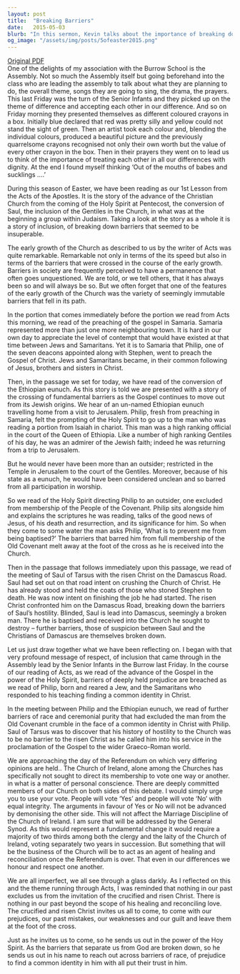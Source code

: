 ```yaml
---
layout: post
title:  "Breaking Barriers"
date:   2015-05-03
blurb: "In this sermon, Kevin talks about the importance of breaking down barriers and accepting each other in our differences. He uses stories from the Bible to illustrate how barriers of race, prejudice, and hostility were broken down through the teachings of Christ. He emphasizes that nothing in our past excludes us from the invitation of the crucified and risen Christ, and encourages us to leave our prejudices and past mistakes at the foot of the cross."
og_image: "/assets/img/posts/5ofeaster2015.png"
---
```

[Original PDF](/assets/pdf/5ofeaster2015.pdf)    
One of the delights of my association with the Burrow School is the Assembly. Not so much the Assembly itself but going beforehand into the class who are leading the assembly to talk about what they are planning to do, the overall theme, songs they are going to sing, the drama, the prayers. This last Friday was the turn of the Senior Infants and they picked up on the theme of difference and accepting each other in our difference. And so on Friday morning they presented themselves as different coloured crayons in a box. Initially blue declared that red was pretty silly and yellow could not stand the sight of green. Then an artist took each colour and, blending the individual colours, produced a beautiful picture and the previously quarrelsome crayons recognised not only their own worth but the value of every other crayon in the box. Then in their prayers they went on to lead us to think of the importance of treating each other in all our differences with dignity. At the end I found myself thinking ‘Out of the mouths of babes and sucklings ….’

During this season of Easter, we have been reading as our 1st Lesson from the Acts of the Apostles. It is the story of the advance of the Christian Church from the coming of the Holy Spirit at Pentecost, the conversion of Saul, the inclusion of the Gentiles in the Church, in what was at the beginning a group within Judaism. Taking a look at the story as a whole it is a story of inclusion, of breaking down barriers that seemed to be insuperable.

The early growth of the Church as described to us by the writer of Acts was quite remarkable. Remarkable not only in terms of the its speed but also in terms of the barriers that were crossed in the course of the early growth. Barriers in society are frequently perceived to have a permanence that often goes unquestioned. We are told, or we tell others, that it has always been so and will always be so. But we often forget that one of the features of the early growth of the Church was the variety of seemingly immutable barriers that fell in its path.

In the portion that comes immediately before the portion we read from Acts this morning, we read of the preaching of the gospel in Samaria. Samaria represented more than just one more neighbouring town. It is hard in our own day to appreciate the level of contempt that would have existed at that time between Jews and Samaritans. Yet it is to Samaria that Philip, one of the seven deacons appointed along with Stephen, went to preach the Gospel of Christ. Jews and Samaritans became, in their common following of Jesus, brothers and sisters in Christ.

Then, in the passage we set for today, we have read of the conversion of the Ethiopian eunuch. As this story is told we are presented with a story of the crossing of fundamental barriers as the Gospel continues to move out from its Jewish origins. We hear of an un-named Ethiopian eunuch travelling home from a visit to Jerusalem. Philip, fresh from preaching in Samaria, felt the prompting of the Holy Spirit to go up to the man who was reading a portion from Isaiah in chariot. This man was a high ranking official in the court of the Queen of Ethiopia. Like a number of high ranking Gentiles of his day, he was an admirer of the Jewish faith; indeed he was returning from a trip to Jerusalem.

But he would never have been more than an outsider; restricted in the Temple in Jerusalem to the court of the Gentiles. Moreover, because of his state as a eunuch, he would have been considered unclean and so barred from all participation in worship.

So we read of the Holy Spirit directing Philip to an outsider, one excluded from membership of the People of the Covenant. Philip sits alongside him and explains the scriptures he was reading, talks of the good news of Jesus, of his death and resurrection, and its significance for him. So when they come to some water the man asks Philip, ‘What is to prevent me from being baptised?’ The barriers that barred him from full membership of the Old Covenant melt away at the foot of the cross as he is received into the Church.

Then in the passage that follows immediately upon this passage, we read of the meeting of Saul of Tarsus with the risen Christ on the Damascus Road. Saul had set out on that road intent on crushing the Church of Christ. He has already stood and held the coats of those who stoned Stephen to death. He was now intent on finishing the job he had started. The risen Christ confronted him on the Damascus Road, breaking down the barriers of Saul’s hostility. Blinded, Saul is lead into Damascus, seemingly a broken man. There he is baptised and received into the Church he sought to destroy – further barriers, those of suspicion between Saul and the Christians of Damascus are themselves broken down.

Let us just draw together what we have been reflecting on. I began with that very profound message of respect, of inclusion that came through in the Assembly lead by the Senior Infants in the Burrow last Friday. In the course of our reading of Acts, as we read of the advance of the Gospel in the power of the Holy Spirit, barriers of deeply held prejudice are breached as we read of Philip, born and reared a Jew, and the Samaritans who responded to his teaching finding a common identity in Christ.

In the meeting between Philip and the Ethiopian eunuch, we read of further barriers of race and ceremonial purity that had excluded the man from the Old Covenant crumble in the face of a common identity in Christ with Philip. Saul of Tarsus was to discover that his history of hostility to the Church was to be no barrier to the risen Christ as he called him into his service in the proclamation of the Gospel to the wider Graeco-Roman world.

We are approaching the day of the Referendum on which very differing opinions are held.. The Church of Ireland, alone among the Churches has specifically not sought to direct its membership to vote one way or another. in what is a matter of personal conscience. There are deeply committed members of our Church on both sides of this debate. I would simply urge you to use your vote. People will vote ‘Yes’ and people will vote ‘No’ with equal integrity. The arguments in favour of Yes or No will not be advanced by demonising the other side. This will not affect the Marriage Discipline of the Church of Ireland. I am sure that will be addressed by the General Synod. As this would represent a fundamental change it would require a majority of two thirds among both the clergy and the laity of the Church of Ireland, voting separately two years in succession. But something that will be the business of the Church will be to act as an agent of healing and reconciliation once the Referendum is over. That even in our differences we honour and respect one another.

We are all imperfect, we all see through a glass darkly. As I reflected on this and the theme running through Acts, I was reminded that nothing in our past excludes us from the invitation of the crucified and risen Christ. There is nothing in our past beyond the scope of his healing and reconciling love. The crucified and risen Christ invites us all to come, to come with our prejudices, our past mistakes, our weaknesses and our guilt and leave them at the foot of the cross.

Just as he invites us to come, so he sends us out in the power of the Hoy Spirit. As the barriers that separate us from God are broken down, so he sends us out in his name to reach out across barriers of race, of prejudice to find a common identity in him with all put their trust in him.
